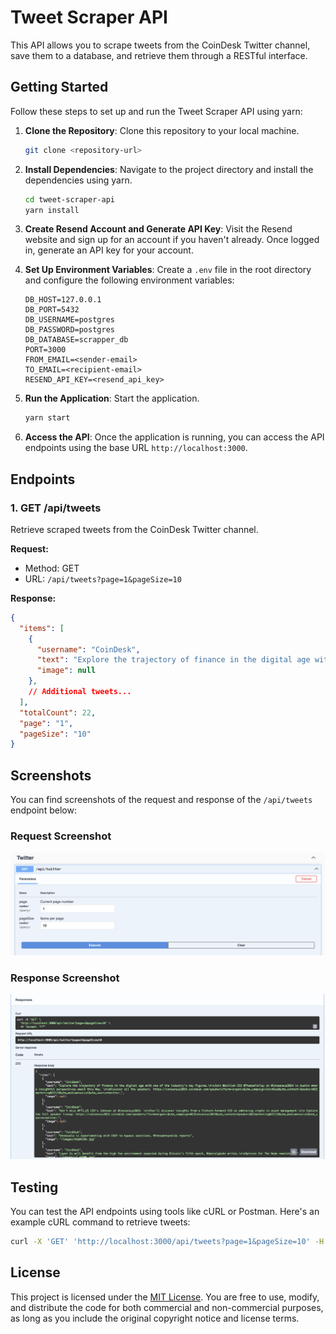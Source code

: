# Tweet Scraper API

This API allows you to scrape tweets from the CoinDesk Twitter channel, save them to a database, and retrieve them through a RESTful interface.

## Getting Started

Follow these steps to set up and run the Tweet Scraper API using yarn:

1. **Clone the Repository**: Clone this repository to your local machine.

    ```bash
    git clone <repository-url>
    ```

2. **Install Dependencies**: Navigate to the project directory and install the dependencies using yarn.

    ```bash
    cd tweet-scraper-api
    yarn install
    ```

3. **Create Resend Account and Generate API Key**: Visit the Resend website and sign up for an account if you haven't already. Once logged in, generate an API key for your account.

4. **Set Up Environment Variables**: Create a `.env` file in the root directory and configure the following environment variables:

    ```plaintext
    DB_HOST=127.0.0.1
    DB_PORT=5432
    DB_USERNAME=postgres
    DB_PASSWORD=postgres
    DB_DATABASE=scrapper_db
    PORT=3000
    FROM_EMAIL=<sender-email>
    TO_EMAIL=<recipient-email>
    RESEND_API_KEY=<resend_api_key>
    ```

5. **Run the Application**: Start the application.

    ```bash
    yarn start
    ```

6. **Access the API**: Once the application is running, you can access the API endpoints using the base URL `http://localhost:3000`.


## Endpoints

### 1. GET /api/tweets

Retrieve scraped tweets from the CoinDesk Twitter channel.

**Request:**

- Method: GET
- URL: `/api/tweets?page=1&pageSize=10`

**Response:**

```json
{
  "items": [
    {
      "username": "CoinDesk",
      "text": "Explore the trajectory of finance in the digital age with one of the industry’s key figures. Join @bullish CEO @ThomasFarley at #Consensus2024 in Austin where insightful perspectives await this May. Discover all the speakers.",
      "image": null
    },
    // Additional tweets...
  ],
  "totalCount": 22,
  "page": "1",
  "pageSize": "10"
}
```

## Screenshots

You can find screenshots of the request and response of the `/api/tweets` endpoint below:

### Request Screenshot

![Get Tweets Request](screenshots/get-tweets-request.png)

### Response Screenshot

![Get Tweets Response](screenshots/get-tweets-response.png)

## Testing

You can test the API endpoints using tools like cURL or Postman. Here's an example cURL command to retrieve tweets:

```bash
curl -X 'GET' 'http://localhost:3000/api/tweets?page=1&pageSize=10' -H 'accept: */*' -H 'Content-Type: application/json'
```

## License

This project is licensed under the [MIT License](LICENSE). You are free to use, modify, and distribute the code for both commercial and non-commercial purposes, as long as you include the original copyright notice and license terms.

